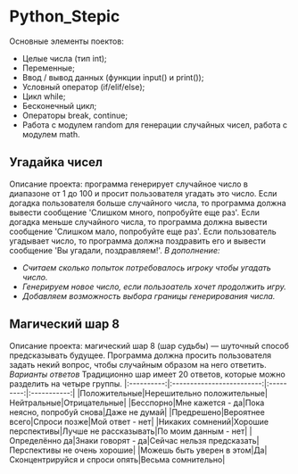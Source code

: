 # Python_Stepic

Основные элементы поектов:
- Целые числа (тип int);
- Переменные;
- Ввод / вывод данных (функции input() и print());
- Условный оператор (if/elif/else);
- Цикл while;
- Бесконечный цикл;
- Операторы break, continue;
- Работа с модулем random для генерации случайных чисел, работа с модулем math.
 
## Угадайка чисел
Описание проекта: программа генерирует случайное число в диапазоне от 1 до 100 и просит пользователя угадать это число. Если догадка пользователя больше случайного числа, то программа должна вывести сообщение 'Слишком много, попробуйте еще раз'. Если догадка меньше случайного числа, то программа должна вывести сообщение 'Слишком мало, попробуйте еще раз'. Если пользователь угадывает число, то программа должна поздравить его и вывести сообщение 'Вы угадали, поздравляем!'. 
*В дополнение:*
- *Считаем сколько попыток потребовалось игроку чтобы угадать число.*
- *Генерируем новое число, если пользоатель хочет продолжить игру.*
- *Добавляем возможность выбора границы генерирования числа.*

## Магический шар 8
Описание проекта: магический шар 8 (шар судьбы) — шуточный способ предсказывать будущее. Программа должна просить пользователя задать некий вопрос, чтобы случайным образом на него ответить.
*Варианты ответов*
Традиционно шар имеет 20 ответов, которые можно разделить на четыре группы.
|:----------:|:-------------------------:|:---------:|:-----------:|
|Положительные|Нерешительно положительные|Нейтральные|Отрицательные|
|Бесспорно|Мне кажется - да|Пока неясно, попробуй снова|Даже не думай|
|Предрешено|Вероятнее всего|Спроси позже|Мой ответ - нет|
|Никаких сомнений|Хорошие перспективы|Лучше не рассказывать|По моим данным - нет|
|Определённо да|Знаки говорят - да|Сейчас нельзя предсказать|Перспективы не очень хорошие|
|Можешь быть уверен в этом|Да|Сконцентрируйся и спроси опять|Весьма сомнительно|
